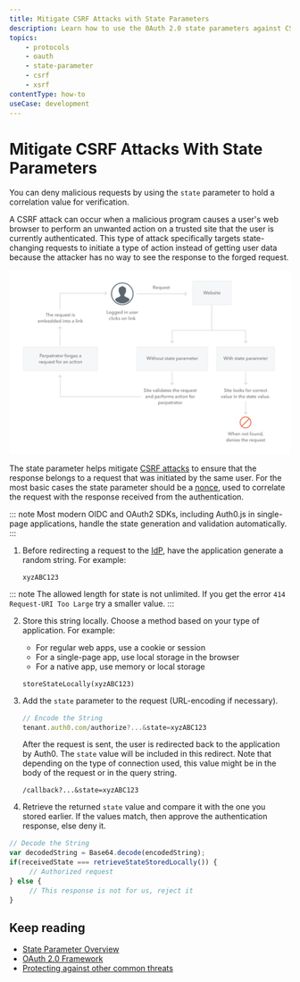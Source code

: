 ```yaml
---
title: Mitigate CSRF Attacks with State Parameters
description: Learn how to use the 0Auth 2.0 state parameters against CSRF attacks.
topics:
    - protocols
    - oauth
    - state-parameter
    - csrf
    - xsrf
contentType: how-to
useCase: development
---
```

# Mitigate CSRF Attacks With State Parameters

You can deny malicious requests by using the `state` parameter to hold a correlation value for verification.

A CSRF attack can occur when a malicious program causes a user's web browser to perform an unwanted action on a trusted site that the user is currently authenticated. This type of attack specifically targets state-changing requests to initiate a type of action instead of getting user data because the attacker has no way to see the response to the forged request.

![Diagram of CSRF attack](/media/articles/protocols/CSRF_Diagram.png)

The state parameter helps mitigate [CSRF attacks](https://en.wikipedia.org/wiki/Cross-site_request_forgery) to ensure that the response belongs to a request that was initiated by the same user. For the most basic cases the state parameter should be a [nonce](https://en.wikipedia.org/wiki/Cryptographic_nonce), used to correlate the request with the response received from the authentication. 

::: note
Most modern OIDC and OAuth2 SDKs, including Auth0.js in single-page applications, handle the state generation and validation automatically. 
:::

1. Before redirecting a request to the [IdP](/identityproviders), have the application generate a random string. For example:

   ```text
   xyzABC123
   ```

::: note
The allowed length for state is not unlimited. If you get the error `414 Request-URI Too Large` try a smaller value.
:::

2. Store this string locally. Choose a method based on your type of application. For example:

   * For regular web apps, use a cookie or session
   * For a single-page app, use local storage in the browser
   * For a native app, use memory or local storage

   ```text
   storeStateLocally(xyzABC123)
   ```

3. Add the `state` parameter to the request (URL-encoding if necessary).

   ```js
   // Encode the String
   tenant.auth0.com/authorize?...&state=xyzABC123
   ```

   After the request is sent, the user is redirected back to the application by Auth0. The `state` value will be included in this redirect. Note that depending on the type of connection used, this value might be in the body of the request or in the query string.

   ```text
   /callback?...&state=xyzABC123
   ```

4.  Retrieve the returned `state` value and compare it with the one you stored earlier. If the values match, then approve the authentication response, else deny it.

   ```js
   // Decode the String
   var decodedString = Base64.decode(encodedString);
   if(receivedState === retrieveStateStoredLocally()) {
    	// Authorized request
   } else {
    	// This response is not for us, reject it
   }
   ```

## Keep reading

* [State Parameter Overview](/protocols/oath2/oauth0-state)
* [OAuth 2.0 Framework](/protocols/oath2)
* [Protecting against other common threats](/security/common-threats)
